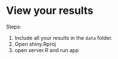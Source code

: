 # View your results

Steps:
1. Include all your results in the `data` folder.
2. Open shiny.Rproj
3. open server.R and run app
